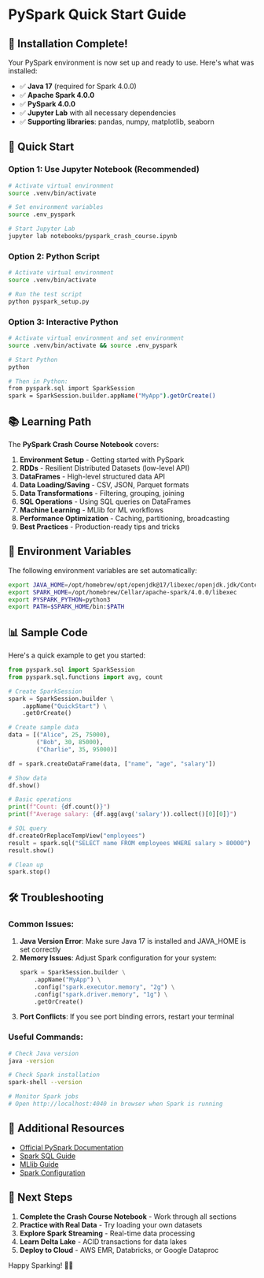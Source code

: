 # PySpark Quick Start Guide

## 🎉 Installation Complete!

Your PySpark environment is now set up and ready to use. Here's what was installed:

- ✅ **Java 17** (required for Spark 4.0.0)
- ✅ **Apache Spark 4.0.0**
- ✅ **PySpark 4.0.0**
- ✅ **Jupyter Lab** with all necessary dependencies
- ✅ **Supporting libraries**: pandas, numpy, matplotlib, seaborn

## 🚀 Quick Start

### Option 1: Use Jupyter Notebook (Recommended)
```bash
# Activate virtual environment
source .venv/bin/activate

# Set environment variables
source .env_pyspark

# Start Jupyter Lab
jupyter lab notebooks/pyspark_crash_course.ipynb
```

### Option 2: Python Script
```bash
# Activate virtual environment
source .venv/bin/activate

# Run the test script
python pyspark_setup.py
```

### Option 3: Interactive Python
```bash
# Activate virtual environment and set environment
source .venv/bin/activate && source .env_pyspark

# Start Python
python

# Then in Python:
from pyspark.sql import SparkSession
spark = SparkSession.builder.appName("MyApp").getOrCreate()
```

## 📚 Learning Path

The **PySpark Crash Course Notebook** covers:

1. **Environment Setup** - Getting started with PySpark
2. **RDDs** - Resilient Distributed Datasets (low-level API)
3. **DataFrames** - High-level structured data API
4. **Data Loading/Saving** - CSV, JSON, Parquet formats
5. **Data Transformations** - Filtering, grouping, joining
6. **SQL Operations** - Using SQL queries on DataFrames
7. **Machine Learning** - MLlib for ML workflows
8. **Performance Optimization** - Caching, partitioning, broadcasting
9. **Best Practices** - Production-ready tips and tricks

## 🔧 Environment Variables

The following environment variables are set automatically:

```bash
export JAVA_HOME=/opt/homebrew/opt/openjdk@17/libexec/openjdk.jdk/Contents/Home
export SPARK_HOME=/opt/homebrew/Cellar/apache-spark/4.0.0/libexec
export PYSPARK_PYTHON=python3
export PATH=$SPARK_HOME/bin:$PATH
```

## 📊 Sample Code

Here's a quick example to get you started:

```python
from pyspark.sql import SparkSession
from pyspark.sql.functions import avg, count

# Create SparkSession
spark = SparkSession.builder \
    .appName("QuickStart") \
    .getOrCreate()

# Create sample data
data = [("Alice", 25, 75000),
        ("Bob", 30, 85000),
        ("Charlie", 35, 95000)]

df = spark.createDataFrame(data, ["name", "age", "salary"])

# Show data
df.show()

# Basic operations
print(f"Count: {df.count()}")
print(f"Average salary: {df.agg(avg('salary')).collect()[0][0]}")

# SQL query
df.createOrReplaceTempView("employees")
result = spark.sql("SELECT name FROM employees WHERE salary > 80000")
result.show()

# Clean up
spark.stop()
```

## 🛠️ Troubleshooting

### Common Issues:

1. **Java Version Error**: Make sure Java 17 is installed and JAVA_HOME is set correctly
2. **Memory Issues**: Adjust Spark configuration for your system:
   ```python
   spark = SparkSession.builder \
       .appName("MyApp") \
       .config("spark.executor.memory", "2g") \
       .config("spark.driver.memory", "1g") \
       .getOrCreate()
   ```
3. **Port Conflicts**: If you see port binding errors, restart your terminal

### Useful Commands:
```bash
# Check Java version
java -version

# Check Spark installation
spark-shell --version

# Monitor Spark jobs
# Open http://localhost:4040 in browser when Spark is running
```

## 📖 Additional Resources

- [Official PySpark Documentation](https://spark.apache.org/docs/latest/api/python/)
- [Spark SQL Guide](https://spark.apache.org/docs/latest/sql-programming-guide.html)
- [MLlib Guide](https://spark.apache.org/docs/latest/ml-guide.html)
- [Spark Configuration](https://spark.apache.org/docs/latest/configuration.html)

## 🎯 Next Steps

1. **Complete the Crash Course Notebook** - Work through all sections
2. **Practice with Real Data** - Try loading your own datasets
3. **Explore Spark Streaming** - Real-time data processing
4. **Learn Delta Lake** - ACID transactions for data lakes
5. **Deploy to Cloud** - AWS EMR, Databricks, or Google Dataproc

Happy Sparking! 🚀✨
